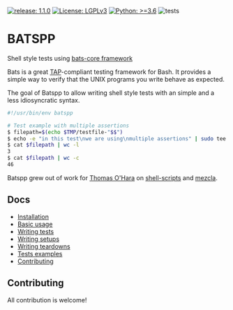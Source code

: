 [![release: 1.1.0](https://img.shields.io/badge/release-1.1.0-blue)](https://github.com/LimaBD/batspp/releases/tag/v1.1.0)
[![License: LGPLv3](https://img.shields.io/badge/License-LGPLv3-orange)](https://github.com/LimaBD/batspp/blob/main/LICENSE.txt)
[![Python: >=3.6](https://img.shields.io/badge/Python-%3E%3D3.6-yellow)](https://www.python.org/)
![tests](https://github.com/LimaBD/batspp/actions/workflows/tests.yml/badge.svg)


# BATSPP

Shell style tests using [bats-core framework](https://github.com/bats-core/bats-core)

Bats is a great [TAP](https://testanything.org/)-compliant testing framework for Bash. It provides a simple way to verify that the UNIX programs you write behave as expected.

The goal of Batspp to allow writing shell style tests with an simple and a less idiosyncratic syntax.

``` bash
#!/usr/bin/env batspp

# Test example with multiple assertions
$ filepath=$(echo $TMP/testfile-"$$")
$ echo -e "in this test\nwe are using\nmultiple assertions" | sudo tee $filepath
$ cat $filepath | wc -l
3
$ cat $filepath | wc -c
46
```

Batspp grew out of work for [Thomas O'Hara](https://github.com/tomasohara) on [shell-scripts](https://github.com/tomasohara/shell-scripts) and [mezcla](https://github.com/tomasohara/mezcla).


## Docs
- [Installation](./docs/installation.md)
- [Basic usage](./docs/basic_usage.md)
- [Writing tests](./docs/writing_tests.md)
- [Writing setups](./docs/writing_setups.md)
- [Writing teardowns](./docs/writing_teardowns.md)
- [Tests examples](./docs/tests_examples.md)
- [Contributing](#contributing)


## Contributing
All contribution is welcome!
